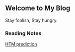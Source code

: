 ## Welcome to My Blog

Stay foolish, Stay hungry.

### Reading Notes

[HTM prediction](https://zhanglu0324.github.io/blog/htm_note/htm01.html)
